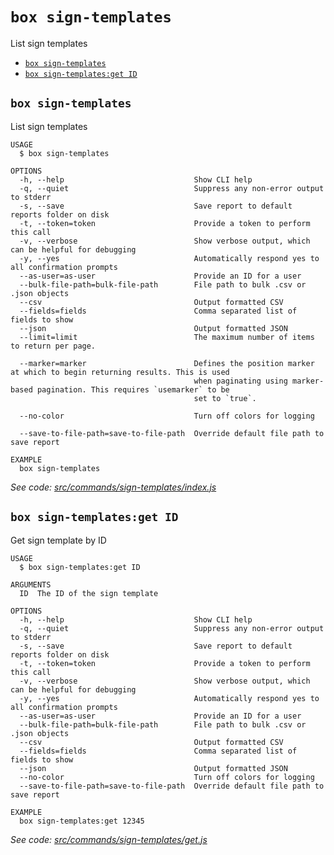 `box sign-templates`
====================

List sign templates

* [`box sign-templates`](#box-sign-templates)
* [`box sign-templates:get ID`](#box-sign-templatesget-id)

## `box sign-templates`

List sign templates

```
USAGE
  $ box sign-templates

OPTIONS
  -h, --help                             Show CLI help
  -q, --quiet                            Suppress any non-error output to stderr
  -s, --save                             Save report to default reports folder on disk
  -t, --token=token                      Provide a token to perform this call
  -v, --verbose                          Show verbose output, which can be helpful for debugging
  -y, --yes                              Automatically respond yes to all confirmation prompts
  --as-user=as-user                      Provide an ID for a user
  --bulk-file-path=bulk-file-path        File path to bulk .csv or .json objects
  --csv                                  Output formatted CSV
  --fields=fields                        Comma separated list of fields to show
  --json                                 Output formatted JSON
  --limit=limit                          The maximum number of items to return per page.

  --marker=marker                        Defines the position marker at which to begin returning results. This is used
                                         when paginating using marker-based pagination. This requires `usemarker` to be
                                         set to `true`.

  --no-color                             Turn off colors for logging

  --save-to-file-path=save-to-file-path  Override default file path to save report

EXAMPLE
  box sign-templates
```

_See code: [src/commands/sign-templates/index.js](https://github.com/box/boxcli/blob/v3.16.0/src/commands/sign-templates/index.js)_

## `box sign-templates:get ID`

Get sign template by ID

```
USAGE
  $ box sign-templates:get ID

ARGUMENTS
  ID  The ID of the sign template

OPTIONS
  -h, --help                             Show CLI help
  -q, --quiet                            Suppress any non-error output to stderr
  -s, --save                             Save report to default reports folder on disk
  -t, --token=token                      Provide a token to perform this call
  -v, --verbose                          Show verbose output, which can be helpful for debugging
  -y, --yes                              Automatically respond yes to all confirmation prompts
  --as-user=as-user                      Provide an ID for a user
  --bulk-file-path=bulk-file-path        File path to bulk .csv or .json objects
  --csv                                  Output formatted CSV
  --fields=fields                        Comma separated list of fields to show
  --json                                 Output formatted JSON
  --no-color                             Turn off colors for logging
  --save-to-file-path=save-to-file-path  Override default file path to save report

EXAMPLE
  box sign-templates:get 12345
```

_See code: [src/commands/sign-templates/get.js](https://github.com/box/boxcli/blob/v3.16.0/src/commands/sign-templates/get.js)_
